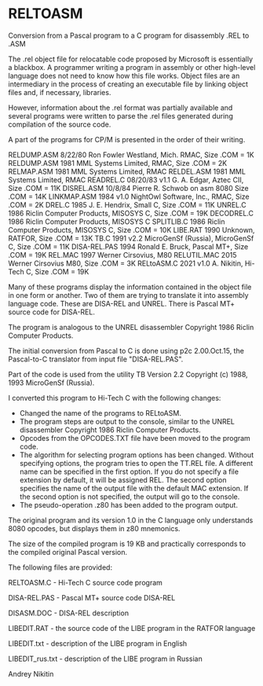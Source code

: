# RELTOASM
Conversion from a Pascal program to a C program for disassembly .REL to .ASM

The .rel object file for relocatable code proposed by Microsoft is essentially a
blackbox. A programmer writing a program in assembly or other high-level language
does not need to know how this file works. Object files are an intermediary in the
process of creating an executable file by linking object files and, if necessary,
libraries.

However, information about the .rel format was partially available and several
programs were written to parse the .rel files generated during compilation of the
source code.

A part of the programs for CP/M is presented in the order of their writing.

RELDUMP.ASM  8/22/80  Ron Fowler Westland, Mich. RMAC, Size .COM = 1K
RELDUMP.ASM  1981     MML Systems Limited, RMAC, Size .COM = 2K
RELMAP.ASM   1981     MML Systems Limited, RMAC
RELDEL.ASM   1981     MML Systems Limited, RMAC
READREL.C    08/20/83 v1.1 G. A. Edgar, Aztec CII, Size .COM = 11K
DISREL.ASM   10/8/84  Pierre R. Schwob on asm 8080 Size .COM = 14K
LINKMAP.ASM  1984     v1.0 NightOwl Software, Inc., RMAC, Size .COM = 2K
DREL.C       1985     J. E. Hendrix, Small C, Size .COM = 11K
UNREL.C      1986     Riclin Computer Products, MISOSYS C, Size .COM = 19K
DECODREL.C   1986     Riclin Computer Products, MISOSYS C
SPLITLIB.C   1986     Riclin Computer Products, MISOSYS C, Size .COM = 10K
LIBE.RAT     1990     Unknown, RATFOR, Size .COM = 13K
TB.C         1991     v2.2 MicroGenSf (Russia), MicroGenSf C, Size .COM = 11K
DISA-REL.PAS 1994     Ronald E. Bruck, Pascal MT+, Size .COM = 19K
REL.MAC      1997     Werner Cirsovius, M80
RELUTIL.MAC  2015     Werner Cirsovius M80, Size .COM = 3K
RELtoASM.C   2021     v1.0 A. Nikitin, Hi-Tech C, Size .COM = 19K

Many of these programs display the information contained in the object file in one
form or another. Two of them are trying to translate it into assembly language code.
These are DISA-REL and UNREL. There is Pascal MT+ source code for DISA-REL.

The program is analogous to the UNREL disassembler Copyright 1986
Riclin Computer Products.

The initial conversion from Pascal to C is done using p2c 2.00.Oct.15, the Pascal-to-C
translator from input file "DISA-REL.PAS".

Part of the code is used from the utility TB Version 2.2 Copyright (c) 1988, 1993 
MicroGenSf (Russia).

I converted this program to Hi-Tech C with the following changes:

  - Changed the name of the programs to RELtoASM.
  - The program steps are output to the console, similar
    to the UNREL disassembler Copyright 1986 Riclin Computer Products.
  - Opcodes from the OPCODES.TXT file have been moved to the program code.
  - The algorithm for selecting program options has been changed.
    Without specifying options, the program tries to open the TT.REL file.
    A different name can be specified in the first option. If you do not
    specify a file extension by default, it will be assigned REL.
    The second option specifies the name of the output file with the
    default MAC extension. If the second option is not specified, the
    output will go to the console.
  - The pseudo-operation .z80 has been added to the program output.

The original program and its version 1.0 in the C language only understands
8080 opcodes, but displays them in z80 mnemonics.

The size of the compiled program is 19 KB and practically corresponds to the
compiled original Pascal version. 

The following files are provided:

RELTOASM.C      - Hi-Tech C source code program 

DISA-REL.PAS    - Pascal MT+ source code DISA-REL

DISASM.DOC      - DISA-REL description

LIBEDIT.RAT     - the source code of the LIBE program in the RATFOR language 

LIBEDIT.txt     - description of the LIBE program in English

LIBEDIT_rus.txt - description of the LIBE program in Russian 



Andrey Nikitin
